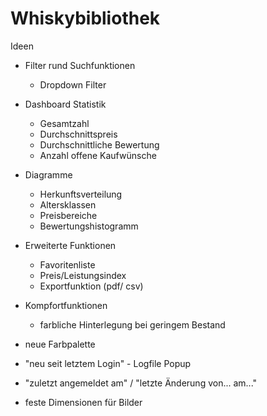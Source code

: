 # Whiskybibliothek

Ideen
- Filter rund Suchfunktionen
  - Dropdown Filter
- Dashboard Statistik
  - Gesamtzahl
  - Durchschnittspreis
  - Durchschnittliche Bewertung
  - Anzahl offene Kaufwünsche
- Diagramme
  - Herkunftsverteilung
  - Altersklassen
  - Preisbereiche
  - Bewertungshistogramm
- Erweiterte Funktionen
  - Favoritenliste
  - Preis/Leistungsindex
  - Exportfunktion (pdf/ csv)
- Kompfortfunktionen
  - farbliche Hinterlegung bei geringem Bestand

- neue Farbpalette
- "neu seit letztem Login" - Logfile Popup
- "zuletzt angemeldet am" / "letzte Änderung von... am..."
- feste Dimensionen für Bilder
